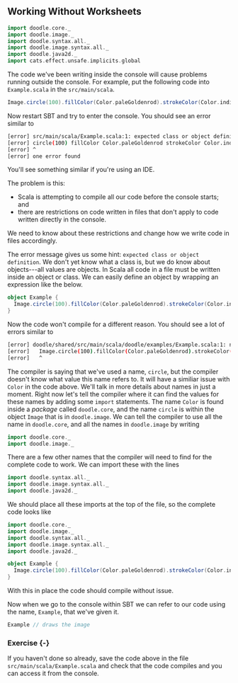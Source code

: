 ## Working Without Worksheets

```scala mdoc:invisible
import doodle.core._
import doodle.image._
import doodle.syntax.all._
import doodle.image.syntax.all._
import doodle.java2d._
import cats.effect.unsafe.implicits.global
```

The code we've been writing inside the console will cause problems running outside the console. For example, put the following code into `Example.scala` in the `src/main/scala`.

```scala mdoc:silent
Image.circle(100).fillColor(Color.paleGoldenrod).strokeColor(Color.indianRed)
```

Now restart SBT and try to enter the console. You should see an error similar to

```bash
[error] src/main/scala/Example.scala:1: expected class or object definition
[error] circle(100) fillColor Color.paleGoldenrod strokeColor Color.indianRed
[error] ^
[error] one error found
```

You'll see something similar if you're using an IDE.

The problem is this:

- Scala is attempting to compile all our code before the console starts; and
- there are restrictions on code written in files that don't apply to code written directly in the console.

We need to know about these restrictions and change how we write code in files accordingly.

The error message gives us some hint: `expected class or object definition`. We don't yet know what a class is, but we do know about objects---all values are objects. In Scala all code in a file must be written inside an object or class. We can easily define an object by wrapping an expression like the below.

```scala mdoc:silent
object Example {
  Image.circle(100).fillColor(Color.paleGoldenrod).strokeColor(Color.indianRed).draw()
}
```

Now the code won't compile for a different reason. You should see a lot of errors similar to

```bash
[error] doodle/shared/src/main/scala/doodle/examples/Example.scala:1: not found: value Image
[error]   Image.circle(100).fillColor(Color.paleGoldenrod).strokeColor(Color.indianRed).draw()
[error]   ^
```

The compiler is saying that we've used a name, `circle`, but the compiler doesn't know what value this name refers to.
It will have a similiar issue with `Color` in the code above.
We'll talk in more details about names in just a moment.
Right now let's tell the compiler where it can find the values for these names by adding some `import` statements.
The name `Color` is found inside a *package* called `doodle.core`, and the name `circle` is within the object `Image` that is in `doodle.image`.
We can tell the compiler to use all the name in `doodle.core`, and all the names in `doodle.image` by writing

```scala mdoc:silent
import doodle.core._
import doodle.image._
```

There are a few other names that the compiler will need to find for the complete code to work.
We can import these with the lines

```scala mdoc:silent
import doodle.syntax.all._
import doodle.image.syntax.all._
import doodle.java2d._
```

We should place all these imports at the top of the file, so the complete code looks like

```scala
import doodle.core._
import doodle.image._
import doodle.syntax.all._
import doodle.image.syntax.all._
import doodle.java2d._

object Example {
  Image.circle(100).fillColor(Color.paleGoldenrod).strokeColor(Color.indianRed).draw()
}
```

With this in place the code should compile without issue.

Now when we go to the console within SBT we can refer to our code using the name, `Example`, that we've given it.

```scala
Example // draws the image
```

### Exercise {-}

If you haven't done so already, save the code above in the file `src/main/scala/Example.scala` and check that the code compiles and you can access it from the console.
